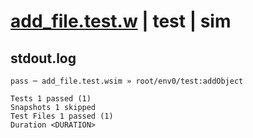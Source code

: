 # [add_file.test.w](../../../../../../examples/tests/sdk_tests/bucket/add_file.test.w) | test | sim

## stdout.log
```log
pass ─ add_file.test.wsim » root/env0/test:addObject

Tests 1 passed (1)
Snapshots 1 skipped
Test Files 1 passed (1)
Duration <DURATION>
```

